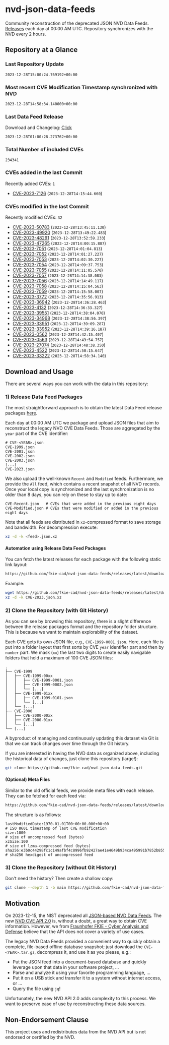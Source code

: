 # nvd-json-data-feeds

Community reconstruction of the deprecated JSON NVD Data Feeds. 
[Releases](https://github.com/fkie-cad/nvd-json-data-feeds/releases/latest) each day at 00:00 AM UTC.
Repository synchronizes with the NVD every 2 hours.

## Repository at a Glance

### Last Repository Update

```plain
2023-12-28T15:00:24.769192+00:00
```

### Most recent CVE Modification Timestamp synchronized with NVD

```plain
2023-12-28T14:58:34.140000+00:00
```

### Last Data Feed Release

Download and Changelog: [Click](https://github.com/fkie-cad/nvd-json-data-feeds/releases/latest)

```plain
2023-12-28T01:00:28.273762+00:00
```

### Total Number of included CVEs

```plain
234341
```

### CVEs added in the last Commit

Recently added CVEs: `1`

* [CVE-2023-7126](CVE-2023/CVE-2023-71xx/CVE-2023-7126.json) (`2023-12-28T14:15:44.660`)


### CVEs modified in the last Commit

Recently modified CVEs: `32`

* [CVE-2023-50783](CVE-2023/CVE-2023-507xx/CVE-2023-50783.json) (`2023-12-28T13:45:11.130`)
* [CVE-2023-49920](CVE-2023/CVE-2023-499xx/CVE-2023-49920.json) (`2023-12-28T13:49:22.483`)
* [CVE-2023-48291](CVE-2023/CVE-2023-482xx/CVE-2023-48291.json) (`2023-12-28T13:52:59.233`)
* [CVE-2023-47265](CVE-2023/CVE-2023-472xx/CVE-2023-47265.json) (`2023-12-28T14:00:15.887`)
* [CVE-2023-7051](CVE-2023/CVE-2023-70xx/CVE-2023-7051.json) (`2023-12-28T14:01:04.813`)
* [CVE-2023-7052](CVE-2023/CVE-2023-70xx/CVE-2023-7052.json) (`2023-12-28T14:01:27.227`)
* [CVE-2023-7053](CVE-2023/CVE-2023-70xx/CVE-2023-7053.json) (`2023-12-28T14:02:30.227`)
* [CVE-2023-7054](CVE-2023/CVE-2023-70xx/CVE-2023-7054.json) (`2023-12-28T14:09:37.753`)
* [CVE-2023-7055](CVE-2023/CVE-2023-70xx/CVE-2023-7055.json) (`2023-12-28T14:11:05.570`)
* [CVE-2023-7057](CVE-2023/CVE-2023-70xx/CVE-2023-7057.json) (`2023-12-28T14:14:38.083`)
* [CVE-2023-7056](CVE-2023/CVE-2023-70xx/CVE-2023-7056.json) (`2023-12-28T14:14:49.117`)
* [CVE-2023-7058](CVE-2023/CVE-2023-70xx/CVE-2023-7058.json) (`2023-12-28T14:15:04.563`)
* [CVE-2023-7059](CVE-2023/CVE-2023-70xx/CVE-2023-7059.json) (`2023-12-28T14:15:58.007`)
* [CVE-2023-3772](CVE-2023/CVE-2023-37xx/CVE-2023-3772.json) (`2023-12-28T14:35:56.913`)
* [CVE-2023-36942](CVE-2023/CVE-2023-369xx/CVE-2023-36942.json) (`2023-12-28T14:36:28.463`)
* [CVE-2023-4132](CVE-2023/CVE-2023-41xx/CVE-2023-4132.json) (`2023-12-28T14:36:33.327`)
* [CVE-2023-39551](CVE-2023/CVE-2023-395xx/CVE-2023-39551.json) (`2023-12-28T14:38:04.070`)
* [CVE-2023-34968](CVE-2023/CVE-2023-349xx/CVE-2023-34968.json) (`2023-12-28T14:38:56.397`)
* [CVE-2023-33951](CVE-2023/CVE-2023-339xx/CVE-2023-33951.json) (`2023-12-28T14:39:09.287`)
* [CVE-2023-33952](CVE-2023/CVE-2023-339xx/CVE-2023-33952.json) (`2023-12-28T14:39:16.187`)
* [CVE-2023-0562](CVE-2023/CVE-2023-05xx/CVE-2023-0562.json) (`2023-12-28T14:42:15.407`)
* [CVE-2023-0563](CVE-2023/CVE-2023-05xx/CVE-2023-0563.json) (`2023-12-28T14:43:54.757`)
* [CVE-2023-27074](CVE-2023/CVE-2023-270xx/CVE-2023-27074.json) (`2023-12-28T14:48:38.350`)
* [CVE-2023-4522](CVE-2023/CVE-2023-45xx/CVE-2023-4522.json) (`2023-12-28T14:50:15.647`)
* [CVE-2023-33222](CVE-2023/CVE-2023-332xx/CVE-2023-33222.json) (`2023-12-28T14:58:34.140`)


## Download and Usage

There are several ways you can work with the data in this repository:

### 1) Release Data Feed Packages

The most straightforward approach is to obtain the latest Data Feed release packages [here](https://github.com/fkie-cad/nvd-json-data-feeds/releases/latest).

Each day at 00:00 AM UTC we package and upload JSON files that aim to reconstruct the legacy NVD CVE Data Feeds.
Those are aggregated by the `year` part of the CVE identifier:

```
# CVE-<YEAR>.json
CVE-1999.json
CVE-2001.json
CVE-2002.json
CVE-2003.json
[...]
CVE-2023.json
```

We also upload the well-known `Recent` and `Modified` feeds.
Furthermore, we provide the `All` feed, which contains a recent snapshot of all NVD records.
Once your local copy is synchronized and the last synchronization is no older than 8 days, you can rely on these to stay up to date:

```plain
CVE-Recent.json   # CVEs that were added in the previous eight days
CVE-Modified.json # CVEs that were modified or added in the previous eight days
```

Note that all feeds are distributed in `xz`-compressed format to save storage and bandwidth.
For decompression execute:

```sh
xz -d -k <feed>.json.xz
```


#### Automation using Release Data Feed Packages

You can fetch the latest releases for each package with the following static link layout:

```sh
https://github.com/fkie-cad/nvd-json-data-feeds/releases/latest/download/CVE-<YEAR>.json.xz
```

Example:

```sh
wget https://github.com/fkie-cad/nvd-json-data-feeds/releases/latest/download/CVE-2023.json.xz
xz -d -k CVE-2023.json.xz
```



### 2) Clone the Repository (with Git History)

As you can see by browsing this repository, there is a slight difference between the release packages format and the repository folder structure.
This is because we want to maintain explorability of the dataset.

Each CVE gets its own JSON file, e.g., `CVE-1999-0001.json`.
Here, each file is put into a folder layout that first sorts by CVE `year` identifier part and then by `number` part.
We mask (`xx`) the last two digits to create easily navigable folders that hold a maximum of 100 CVE JSON files:

```plain
.
├── CVE-1999
│   ├── CVE-1999-00xx
│   │   ├── CVE-1999-0001.json
│   │   ├── CVE-1999-0002.json
│   │   └── [...]
│   ├── CVE-1999-01xx
│   │   ├── CVE-1999-0101.json
│   │   └── [...]
│   └── [...]
├── CVE-2000
│   ├── CVE-2000-00xx
│   ├── CVE-2000-01xx
│   └── [...]
└── [...]
```

A byproduct of managing and continuously updating this dataset via Git is that we can track changes over time through the Git history.

If you are interested in having the NVD data as organized above, including the historical data of changes, just clone this repository (large!):

```sh
git clone https://github.com/fkie-cad/nvd-json-data-feeds.git
```

#### (Optional) Meta Files

Similar to the old official feeds, we provide meta files with each release. They can be fetched for each feed via:

```sh
https://github.com/fkie-cad/nvd-json-data-feeds/releases/latest/download/CVE-<YEAR>.meta
```

The structure is as follows:

```plain
lastModifiedDate:1970-01-01T00:00:00.000+00:00                          # ISO 8601 timestamp of last CVE modification
size:1000                                                               # size of uncompressed feed (bytes)
xzSize:100                                                              # size of lzma-compressed feed (bytes)
sha256:e3b0c44298fc1c149afbf4c8996fb92427ae41e4649b934ca495991b7852b855 # sha256 hexdigest of uncompressed feed
```


### 3) Clone the Repository (without Git History)

Don't need the history? Then create a shallow copy:

```sh
git clone --depth 1 -b main https://github.com/fkie-cad/nvd-json-data-feeds.git
```

## Motivation

On 2023-12-15, the NIST deprecated all [JSON-based NVD Data Feeds](https://nvd.nist.gov/vuln/data-feeds#divRetirementBanner-1).
The new [NVD CVE API 2.0](https://nvd.nist.gov/developers/vulnerabilities) is, without a doubt, a great way to obtain CVE information.
However, we from [Fraunhofer FKIE - Cyber Analysis and Defense](https://www.fkie.fraunhofer.de/en/departments/cad.html) believe that the API does not cover a variety of use cases.

The legacy NVD Data Feeds provided a convenient way to quickly obtain a complete, file-based offline database snapshot; just download the `CVE-<YEAR>.tar.gz`, decompress it, and use it as you please, e.g.:

* Put the JSON feed into a document-based database and quickly leverage upon that data in your software project, ...
* Parse and analyze it using your favorite programming language, ...
* Put it on a USB stick and transfer it to a system without internet access, or ...
* Query the file using `jq`!

Unfortunately, the new NVD API 2.0 adds complexity to this process.
We want to preserve ease of use by reconstructing these data sources.

## Non-Endorsement Clause

This project uses and redistributes data from the NVD API but is not endorsed or certified by the NVD.